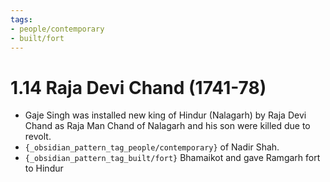 ```yaml
---
tags:
- people/contemporary
- built/fort
---
```

   
# 1.14 Raja Devi Chand (1741-78)   
   
- Gaje Singh was installed new king of Hindur (Nalagarh) by Raja Devi Chand as Raja Man Chand of Nalagarh and his son were killed due to revolt.   
- `{_obsidian_pattern_tag_people/contemporary}` of Nadir Shah.   
- `{_obsidian_pattern_tag_built/fort}` Bhamaikot and gave Ramgarh fort to Hindur